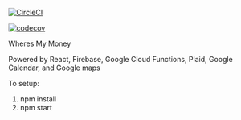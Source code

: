 [![CircleCI](https://circleci.com/gh/buttercutters/wheres-my-money.svg?style=svg)](https://circleci.com/gh/buttercutters/wheres-my-money)

[![codecov](https://codecov.io/gh/buttercutters/wheres-my-money/branch/master/graph/badge.svg)](https://codecov.io/gh/buttercutters/wheres-my-money)

Wheres My Money

Powered by React, Firebase, Google Cloud Functions, Plaid, Google Calendar, and Google maps


To setup:

1) npm install
2) npm start
